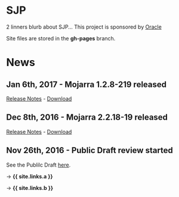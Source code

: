# SJP

2 linners blurb about SJP...
This project is sponsored by [Oracle](http://oracle.com)

Site files are stored in the **gh-pages** branch.

# News

## Jan 6th, 2017 - Mojarra 1.2.8-219 released ##

[Release Notes](http://oracle.com) - [Download](http://oracle.com)

## Dec 8th, 2016 - Mojarra 2.2.18-19 released ##

[Release Notes](http://oracle.com) - [Download](http://oracle.com)

## Nov 26th, 2016 - Public Draft review started

See the Publilc Draft [here](http://oracle.com).

-> **{{ site.links.a }}**

-> **{{ site.links.b }}**

